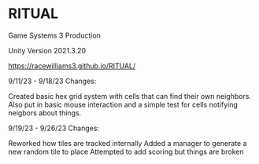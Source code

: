 # RITUAL
Game Systems 3 Production

Unity Version 2021.3.20

https://racewilliams3.github.io/RITUAL/

9/11/23 - 9/18/23 Changes:

Created basic hex grid system with cells that can find their own neighbors. 
Also put in basic mouse interaction and a simple test for cells notifying neigbors about things. 

9/19/23 - 9/26/23 Changes:

Reworked how tiles are tracked internally 
Added a manager to generate a new random tile to place 
Attempted to add scoring but things are broken 
